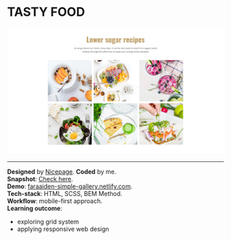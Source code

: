 # TASTY FOOD
<img src="./assets/images/tasty-food-desktop.png" alt="Snapshot on desktop"> 

---

**Designed** by [Nicepage](https://nicepage.com/website-templates/preview/favorite-tasty-food-recipes-65687?device=desktop). **Coded** by me.  
**Snapshot**: [Check here](./assets/images/).  
**Demo**: [faraaiden-simple-gallery.netlify.com](https://faraaiden-simple-gallery.netlify.com).  
**Tech-stack**: HTML, SCSS, BEM Method.  
**Workflow**: mobile-first approach.  
**Learning outcome**:
  - exploring grid system
  - applying responsive web design  